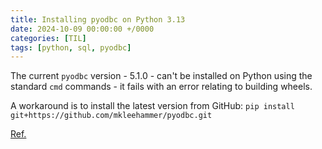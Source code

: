 ```yaml
---
title: Installing pyodbc on Python 3.13
date: 2024-10-09 00:00:00 +/0000
categories: [TIL]
tags: [python, sql, pyodbc]
---
```


The current `pyodbc` version - 5.1.0 - can't be installed on Python using the standard `cmd` commands - it fails with an error relating to building wheels.

A workaround is to install the latest version from GitHub:
`pip install git+https://github.com/mkleehammer/pyodbc.git`

[Ref.](https://github.com/mkleehammer/pyodbc/issues/1382)
